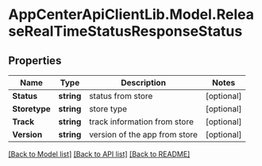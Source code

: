 # AppCenterApiClientLib.Model.ReleaseRealTimeStatusResponseStatus
## Properties

Name | Type | Description | Notes
------------ | ------------- | ------------- | -------------
**Status** | **string** | status from store | [optional] 
**Storetype** | **string** | store type | [optional] 
**Track** | **string** | track information from store | [optional] 
**Version** | **string** | version of the app from store | [optional] 

[[Back to Model list]](../README.md#documentation-for-models) [[Back to API list]](../README.md#documentation-for-api-endpoints) [[Back to README]](../README.md)

